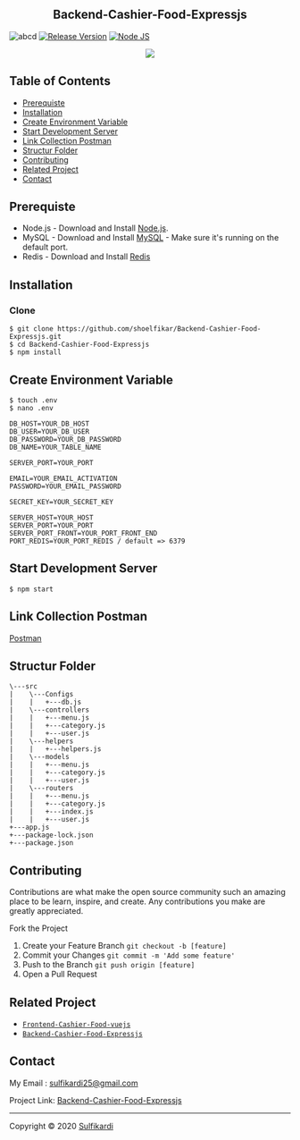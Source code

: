 <h2 align="center">Backend-Cashier-Food-Expressjs</h2>



![abcd](https://img.shields.io/badge/Code%20Style-Standard-green) [![Release Version](https://img.shields.io/badge/release-v.1.0-blue)](https://github.com/shoelfikar/Backend-Cashier-Food-Expressjs/releases/tag/1.0) [![Node JS](https://img.shields.io/badge/Dependencies-Express%20JS-green)](https://nodejs.org/en/)


<p align="center">
  <a href="https://nodejs.org/">
    <img src="https://cdn-images-1.medium.com/max/871/1*d2zLEjERsrs1Rzk_95QU9A.png">
  </a>
</p>

## Table of Contents

* [Prerequiste](#Prerequiste)
* [Installation](#Installation)
* [Create Environment Variable](#create-environment-variable)
* [Start Development Server](#Start-Development-Server)
* [Link Collection Postman](#Link-Collection-Postman)
* [Structur Folder](#Structur-Folder)
* [Contributing](#Contributing)
* [Related Project](#Related-Project)
* [Contact](#Contact)

## Prerequiste
- Node.js - Download and Install [Node.js](https://nodejs.org/en/).
- MySQL - Download and Install [MySQL](https://www.mysql.com/downloads/) - Make sure it's running on the default port.
- Redis - Download and Install [Redis](https://redis.io/)

## Installation
### Clone
```
$ git clone https://github.com/shoelfikar/Backend-Cashier-Food-Expressjs.git
$ cd Backend-Cashier-Food-Expressjs
$ npm install
```

## Create Environment Variable
```
$ touch .env
$ nano .env
```

```
DB_HOST=YOUR_DB_HOST
DB_USER=YOUR_DB_USER
DB_PASSWORD=YOUR_DB_PASSWORD
DB_NAME=YOUR_TABLE_NAME

SERVER_PORT=YOUR_PORT

EMAIL=YOUR_EMAIL_ACTIVATION
PASSWORD=YOUR_EMAIL_PASSWORD

SECRET_KEY=YOUR_SECRET_KEY

SERVER_HOST=YOUR_HOST
SERVER_PORT=YOUR_PORT
SERVER_PORT_FRONT=YOUR_PORT_FRONT_END
PORT_REDIS=YOUR_PORT_REDIS / default => 6379

```

## Start Development Server
```
$ npm start
```
## Link Collection Postman
[Postman](https://www.getpostman.com/collections/1bae302eaba21766cfde)

## Structur Folder
```
\---src
|    \---Configs
|    |   +---db.js            
|    \---controllers
|    |   +---menu.js
|    |   +---category.js
|    |   +---user.js
|    \---helpers
|    |   +---helpers.js
|    \---models
|    |   +---menu.js
|    |   +---category.js
|    |   +---user.js
|    \---routers
|    |   +---menu.js
|    |   +---category.js
|    |   +---index.js
|    |   +---user.js
+---app.js
+---package-lock.json
+---package.json
```


## Contributing

Contributions are what make the open source community such an amazing place to be learn, inspire, and create. Any contributions you make are greatly appreciated.

Fork the Project
1. Create your Feature Branch  ```git checkout -b [feature]```
2. Commit your Changes ```git commit -m 'Add some feature'```
3. Push to the Branch ```git push origin [feature]```
4. Open a Pull Request

## Related Project

* [`Frontend-Cashier-Food-vuejs`](https://github.com/shoelfikar/Frontend-Cashier-Food-vuejs)
* [`Backend-Cashier-Food-Expressjs`](https://github.com/shoelfikar/Backend-Cashier-Food-Expressjs)

## Contact

My Email : sulfikardi25@gmail.com

Project Link: [Backend-Cashier-Food-Expressjs](https://github.com/shoelfikar/Backend-Cashier-Food-Expressjs)


---
Copyright © 2020 [Sulfikardi](https://github.com/shoelfikar/)
